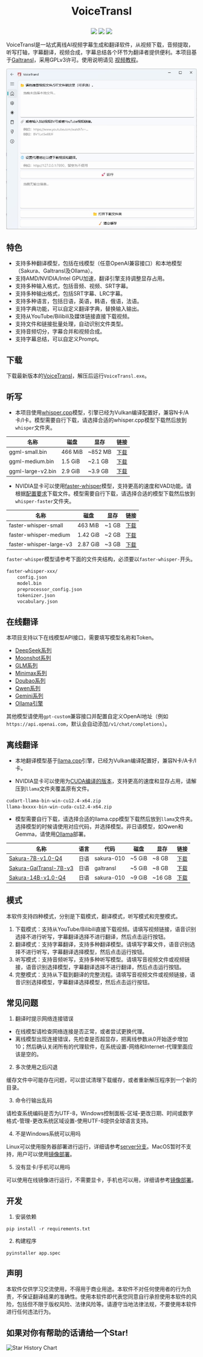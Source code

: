 
<h1><p align='center' >VoiceTransl</p></h1>
<div align=center><img src="https://img.shields.io/github/v/release/shinnpuru/VoiceTransl"/>   <img src="https://img.shields.io/github/license/shinnpuru/VoiceTransl"/>   <img src="https://img.shields.io/github/stars/shinnpuru/VoiceTransl"/></div>

VoiceTransl是一站式离线AI视频字幕生成和翻译软件，从视频下载，音频提取，听写打轴，字幕翻译，视频合成，字幕总结各个环节为翻译者提供便利。本项目基于[Galtransl](https://github.com/xd2333/GalTransl)，采用GPLv3许可。使用说明请见 [视频教程](https://www.bilibili.com/video/BV1koZ6YuE1x)。

<div align=center><img src="title.jpg" alt="title" style="width:512px;"/></div>

## 特色

* 支持多种翻译模型，包括在线模型（任意OpenAI兼容接口）和本地模型（Sakura、Galtransl及Ollama）。
* 支持AMD/NVIDIA/Intel GPU加速，翻译引擎支持调整显存占用。
* 支持多种输入格式，包括音频、视频、SRT字幕。
* 支持多种输出格式，包括SRT字幕、LRC字幕。
* 支持多种语言，包括日语，英语，韩语，俄语，法语。
* 支持字典功能，可以自定义翻译字典，替换输入输出。
* 支持从YouTube/Bilibili及媒体链接直接下载视频。
* 支持文件和链接批量处理，自动识别文件类型。
* 支持音频切分，字幕合并和视频合成。
* 支持字幕总结，可以自定义Prompt。

## 下载

下载最新版本的[VoiceTransl](https://github.com/shinnpuru/VoiceTransl/releases/)，解压后运行`VoiceTransl.exe`。

## 听写

* 本项目使用[whisper.cpp](https://github.com/ggerganov/whisper.cpp)模型，引擎已经为Vulkan编译配置好，兼容N卡/A卡/I卡。模型需要自行下载，请选择合适的whisper.cpp模型下载然后放到`whisper`文件夹。

| 名称 | 磁盘    | 显存     | 链接 |
| ------ | ------- | ------- | ----- |
| ggml-small.bin  | 466 MiB | ~852 MB | [下载](https://huggingface.co/ggerganov/whisper.cpp/resolve/main/ggml-small.bin?download=true) |
| ggml-medium.bin | 1.5 GiB | ~2.1 GB | [下载](https://huggingface.co/ggerganov/whisper.cpp/resolve/main/ggml-medium.bin?download=true) |
| ggml-large-v2.bin  | 2.9 GiB | ~3.9 GB | [下载](https://huggingface.co/ggerganov/whisper.cpp/resolve/main/ggml-large-v2.bin?download=true) |

* NVIDIA显卡可以使用[faster-whisper](https://github.com/Purfview/whisper-standalone-win)模型，支持更高的速度和VAD功能。请根据[配置要求](whisper-faster/README.md)下载文件。模型需要自行下载，请选择合适的模型下载然后放到`whisper-faster`文件夹。

| 名称  | 磁盘    | 显存     | 链接 |
| ------ | ------- | ------- | ----- |
| faster-whisper-small  | 463 MiB | ~1 GB | [下载](https://huggingface.co/Systran/faster-whisper-small) |
| faster-whisper-medium | 1.42 GiB | ~2 GB | [下载](https://huggingface.co/Systran/faster-whisper-medium) |
| faster-whisper-large-v3  | 2.87 GiB | ~3 GB | [下载](https://huggingface.co/Systran/faster-whisper-large-v3) |

`faster-whisper`模型请参考下面的文件夹结构，必须要以`faster-whisper-`开头。

```plaintext
faster-whisper-xxx/
    config.json
    model.bin
    preprocessor_config.json
    tokenizer.json
    vocabulary.json
```


## 在线翻译

本项目支持以下在线模型API接口，需要填写模型名称和Token。

  * [DeepSeek系列](https://platform.deepseek.com/)
  * [Moonshot系列](https://platform.moonshot.cn/)
  * [GLM系列](https://open.bigmodel.cn)
  * [Minimax系列](https://platform.minimaxi.com/)
  * [Doubao系列](https://doubao.ai)
  * [Qwen系列](https://help.aliyun.com/zh/model-studio/developer-reference/use-qwen-by-calling-api)
  * [Gemini系列](https://www.gemini.ai)
  * [Ollama引擎](https://ollama.com/blog/openai-compatibility)

其他模型请使用`gpt-custom`兼容接口并配置自定义OpenAI地址（例如`https://api.openai.com`，默认会自动添加`/v1/chat/completions`）。

## 离线翻译

* 本地翻译模型基于[llama.cpp](https://github.com/ggerganov/llama.cpp)引擎，已经为Vulkan编译配置好，兼容N卡/A卡/I卡。

* NVIDIA显卡可以使用为[CUDA编译的版本](https://github.com/ggerganov/llama.cpp/releases/latest)，支持更高的速度和显存占用，请解压到`llama`文件夹覆盖原有文件。

```
cudart-llama-bin-win-cu12.4-x64.zip
llama-bxxxx-bin-win-cuda-cu12.4-x64.zip
```

* 模型需要自行下载，请选择合适的llama.cpp模型下载然后放到`llama`文件夹。选择模型的时候请使用对应代码，并选择模型。非日语模型，如Qwen和Gemma，请使用[Ollama](https://ollama.com/blog/openai-compatibility)部署。

| 名称 | 语言 | 代码 | 磁盘    | 显存     | 链接 |
| ------ | ------ | ------ |  ------- | ------- | ----- |
| [Sakura-7B-v1.0-Q4](https://github.com/SakuraLLM/SakuraLLM) | 日语 | sakura-010 |  ~5 GiB | ~8 GB | [下载](https://huggingface.co/SakuraLLM/Sakura-7B-Qwen2.5-v1.0-GGUF) |
| [Sakura-GalTransl-7B-v3](https://github.com/xd2333/GalTransl) | 日语 | galtransl | ~5 GiB | ~8 GB | [下载](https://huggingface.co/SakuraLLM/Sakura-GalTransl-7B-v3) |
| [Sakura-14B-v1.0-Q4](https://github.com/SakuraLLM/SakuraLLM) | 日语 |  sakura-010 | ~9 GiB | ~16 GB | [下载](https://huggingface.co/SakuraLLM/Sakura-14B-Qwen2.5-v1.0-GGUF) |

## 模式

本软件支持四种模式，分别是下载模式，翻译模式，听写模式和完整模式。

1. 下载模式：支持从YouTube/Bilibili直接下载视频。请填写视频链接，语音识别选择不进行听写，字幕翻译选择不进行翻译，然后点击运行按钮。
2. 翻译模式：支持字幕翻译，支持多种翻译模型。请填写字幕文件，语音识别选择不进行听写，字幕翻译选择模型，然后点击运行按钮。
3. 听写模式：支持音频听写，支持多种听写模型。请填写音视频文件或视频链接，语音识别选择模型，字幕翻译选择不进行翻译，然后点击运行按钮。
4. 完整模式：支持从下载到翻译的完整流程。请填写音视频文件或视频链接，语音识别选择模型，字幕翻译选择模型，然后点击运行按钮。

## 常见问题

1. 翻译时提示网络连接错误

* 在线模型请检查网络连接是否正常，或者尝试更换代理。
* 离线模型出现连接错误，先检查是否超显存，把离线参数从0开始逐步增加10；然后确认关闭所有的代理软件，在系统设置-网络和Internet-代理里面应该是空的。

2. 多次使用之后闪退

缓存文件中可能存在问题，可以尝试清理下载缓存，或者重新解压程序到一个新的目录。

3. 命令行输出乱码

请检查系统编码是否为UTF-8，Windows控制面板-区域-更改日期、时间或数字格式-管理-更改系统区域设置-使用UTF-8提供全球语言支持。

4. 不是Windows系统可以用吗

Linux可以使用服务器部署进行运行，详细请参考[server分支](https://github.com/shinnpuru/GalTransl-for-ASMR/tree/server)。MacOS暂时不支持，用户可以使用[镜像部署](https://www.compshare.cn/images-detail?ImageID=compshareImage-16qc028dgfoh&ImageType=Community)。

5. 没有显卡/手机可以用吗

可以使用在线镜像进行运行，不需要显卡，手机也可以用，详细请参考[镜像部署](https://www.compshare.cn/images-detail?ImageID=compshareImage-16qc028dgfoh&ImageType=Community)。

## 开发

1. 安装依赖
```
pip install -r requirements.txt
```

2. 构建程序
```
pyinstaller app.spec
```

## 声明

本软件仅供学习交流使用，不得用于商业用途。本软件不对任何使用者的行为负责，不保证翻译结果的准确性。使用本软件即代表您同意自行承担使用本软件的风险，包括但不限于版权风险、法律风险等。请遵守当地法律法规，不要使用本软件进行任何违法行为。

## 如果对你有帮助的话请给一个Star!

![Star History Chart](https://api.star-history.com/svg?repos=shinnpuru/VoiceTransl&type=Date)
